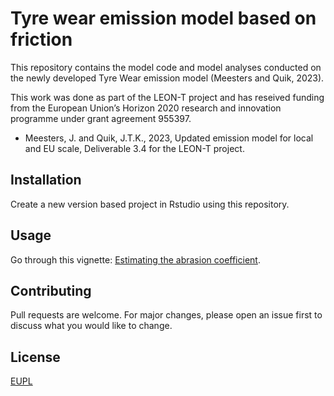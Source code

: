 # Tyre wear emission model based on friction

This repository contains the model code and model analyses conducted on
the newly developed Tyre Wear emission model (Meesters and Quik, 2023).

This work was done as part of the LEON-T project and has reseived
funding from the European Union’s Horizon 2020 research and innovation
programme under grant agreement 955397.

-   Meesters, J. and Quik, J.T.K., 2023, Updated emission model for
    local and EU scale, Deliverable 3.4 for the LEON-T project.

## Installation

Create a new version based project in Rstudio using this repository.

## Usage

Go through this vignette: [Estimating the abrasion
coefficient](vignettes/Estimating_abr_coef_SIML.Rmd "getting started").

## Contributing

Pull requests are welcome. For major changes, please open an issue first
to discuss what you would like to change.

## License

[EUPL](https://choosealicense.com/licenses/eupl-1.2/#)
